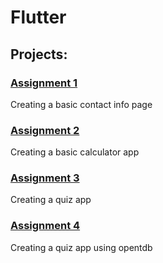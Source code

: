# Flutter

## Projects:
### [Assignment 1](https://github.com/Nashiria/Flutter/tree/main/Assignment%201)
Creating a basic contact info page
### [Assignment 2](https://github.com/Nashiria/Flutter/tree/main/Assignment%202)
Creating a basic calculator app
### [Assignment 3](https://github.com/Nashiria/Flutter/tree/main/Assignment%203)
Creating a quiz app
### [Assignment 4](https://github.com/Nashiria/Flutter/tree/main/Assignment%204)
Creating a quiz app using opentdb
